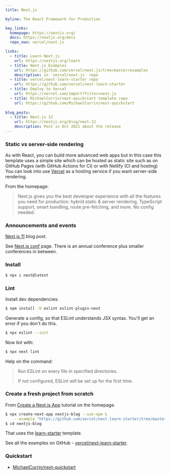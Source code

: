 ```yaml
---
title: Next.js

byline: The React Framework for Production

key_links:
  homepage: https://nextjs.org/
  docs: https://nextjs.org/docs
  repo_nwo: vercel/next.js

links:
  - title: Learn Next.js
    url: https://nextjs.org/learn
  - title: Next.js Examples
    url: https://github.com/vercel/next.js/tree/master/examples
    description: in `vercel/next.js` repo
  - title: vercel/next-learn-starter repo
    url: https://github.com/vercel/next-learn-starter
  - title: Deploy to Vercel
    url: https://vercel.com/import?filter=next.js
  - title: MichaelCurrin/next-quickstart template repo
    url: https://github.com/MichaelCurrin/next-quickstart
    
blog_posts:
  - title: Next.js 12
    url: https://nextjs.org/blog/next-12
    description: Post in Oct 2021 about the release
---
```


### Static vs server-side rendering

As with React, you can build more advanced web apps but in this case this template uses a simple site which can be hosted as static site such as on GitHub Pages (with GitHub Actions for CI) or with Netlify (CI and hosting) You can look into use [Vercel](https://vercel.com/) as a hosting service if you want server-side rendering.

From the homepage:

> Next.js gives you the best developer experience with all the features you need for production: hybrid static & server rendering, TypeScript support, smart bundling, route pre-fetching, and more. No config needed.


### Announcements and events

[Next.js 11](https://nextjs.org/blog/next-11) blog post.

See [Next.js conf](https://nextjs.org/conf) page. There is an annual conference plus smaller conferences in between.


### Install

```sh
$ npx i next@latest
```


### Lint

Install dev dependencies:

```sh
$ npm install -D eslint eslint-plugin-next
```

Generate a config, so that ESLint understands JSX syntax. You'll get an error if you don't do this.

```sh
$ npx eslint --init
```

Now lint with:

```sh
$ npx next lint
```

Help on the command:

> Run ESLint on every file in specified directories.
>
> If not configured, ESLint will be set up for the first time.


### Create a fresh project from scratch

From [Create a Next.js App](https://nextjs.org/learn/basics/create-nextjs-app) tutorial on the homepage.

```sh
$ npx create-next-app nextjs-blog --use-npm \
    --example "https://github.com/vercel/next-learn-starter/tree/master/learn-starter"
$ cd nextjs-blog
```

That uses the [learn-starter](https://github.com/vercel/next-learn-starter/tree/master/learn-starter) template.

See all the examples on GitHub - [vercel/next-learn-starter](https://github.com/vercel/next-learn-starter).

### Quickstart

- [MichaelCurrin/next-quickstart](https://github.com/MichaelCurrin/next-quickstart)
